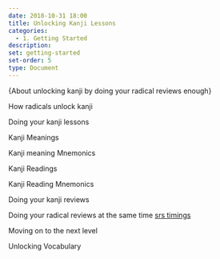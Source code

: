 ```yaml
---
date: 2018-10-31 18:00
title: Unlocking Kanji Lessons
categories:
  - 1. Getting Started
description:
set: getting-started
set-order: 5
type: Document
---
```


{About unlocking kanji by doing your radical reviews enough}

How radicals unlock kanji

Doing your kanji lessons

Kanji Meanings

Kanji meaning Mnemonics

Kanji Readings

Kanji Reading Mnemonics

Doing your kanji reviews

Doing your radical reviews at the same time [srs timings](#)

Moving on to the next level

Unlocking Vocabulary
